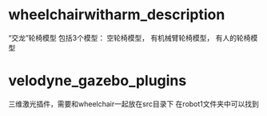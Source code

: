 # wheelchairwitharm_description
“交龙”轮椅模型
包括3个模型：
空轮椅模型，
有机械臂轮椅模型，
有人的轮椅模型

# velodyne_gazebo_plugins
三维激光插件，需要和wheelchair一起放在src目录下
在robot1文件夹中可以找到
